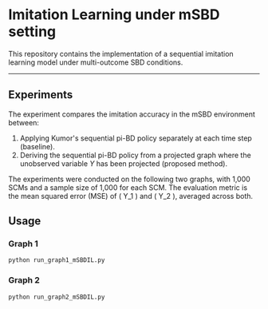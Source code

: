 # Imitation Learning under mSBD setting

This repository contains the implementation of a sequential imitation learning model under multi-outcome SBD conditions.

---

## Experiments
The experiment compares the imitation accuracy in the mSBD environment between:  
1. Applying Kumor's sequential pi-BD policy separately at each time step (baseline).  
2. Deriving the sequential pi-BD policy from a projected graph where the unobserved variable $Y$ has been projected (proposed method).  

The experiments were conducted on the following two graphs, with 1,000 SCMs and a sample size of 1,000 for each SCM.
The evaluation metric is the mean squared error (MSE) of \( Y_1 \) and \( Y_2 \), averaged across both.


## Usage
### Graph 1
```
python run_graph1_mSBDIL.py
```

### Graph 2
```
python run_graph2_mSBDIL.py
```